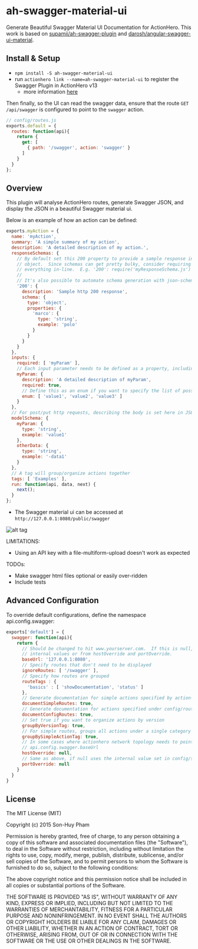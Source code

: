 <!--
@Author: Guan Gui <guiguan>
@Date:   2016-08-23T23:24:05+10:00
@Email:  root@guiguan.net
@Last modified by:   guiguan
@Last modified time: 2016-08-26T08:16:29+10:00
-->



# ah-swagger-material-ui
Generate Beautiful Swagger Material UI Documentation for ActionHero. This work is based on [supamii/ah-swagger-plugin](https://github.com/supamii/ah-swagger-plugin) and [darosh/angular-swagger-ui-material](https://github.com/darosh/angular-swagger-ui-material).

## Install & Setup

- `npm install -S ah-swagger-material-ui`
- run `actionhero link --name=ah-swagger-material-ui` to register the Swagger Plugin in ActionHero v13
  * more information [here](http://www.actionherojs.com/docs/#including-plugins)

Then finally, so the UI can read the swagger data, ensure that the route `GET /api/swagger` is configured to point to the `swagger` action.
```js
// config/routes.js
exports.default = {
  routes: function(api){
    return {
      get: [
        { path: '/swagger', action: 'swagger' }
      ]
    }
  }
};
```

## Overview
This plugin will analyse ActionHero routes, generate Swagger JSON, and display the JSON in a beautiful Swagger material ui.

Below is an example of how an action can be defined:

```javascript
exports.myAction = {
  name: 'myAction',
  summary: 'A simple summary of my action',
  description: 'A detailed description of my action.',
  responseSchemas: {
    // By default set this 200 property to provide a sample response in the form of a JSON schema
    // object.  Since schemas can get pretty bulky, consider requiring a file instead of having
    // everything in-line.  E.g. '200': require('myResponseSchema.js')
    //
    // It's also possible to automate schema generation with json-schema-generator with json-patch.
    '200': {
      description: 'Sample http 200 response',
      schema: {
        type: 'object',
        properties: {
          'marco': {
            type: 'string',
            example: 'polo'
          }
        }
      }
    }
  },
  inputs: {
    required: [ 'myParam' ],
    // Each input parameter needs to be defined as a property, including input parameters for routes.
    myParam: {
      description: 'A detailed description of myParam',
      required: true,
      // Define this as an enum if you want to specify the list of possible values.
      enum: [ 'value1', 'value2', 'value3' ]
    }
  },
  // For post/put http requests, describing the body is set here in JSON schema form.
  modelSchema: {
    myParam: {
      type: 'string',
      example: 'value1'
    },
    otherData: {
      type: 'string',
      example: '-data1'
    }
  },
  // A tag will group/organize actions together
  tags: [ 'Examples' ],
  run: function(api, data, next) {
    next();
  }
};
```
- The Swagger material ui can be accessed at `http://127.0.0.1:8080/public/swagger`

![alt tag](https://raw.github.com/guiguan/ah-swagger-material-ui/master/screenshot.png)

LIMITATIONS:
* Using an API key with a file-multiform-upload doesn't work as expected

TODOs:

* Make swagger html files optional or easily over-ridden
* Include tests

## Advanced Configuration

To override default configurations, define the namespace api.config.swagger:

```javascript
exports['default'] = {
  swagger: function(api){
    return {
      // Should be changed to hit www.yourserver.com.  If this is null, defaults to ip:port from
      // internal values or from hostOverride and portOverride.
      baseUrl: '127.0.0.1:8080',
      // Specify routes that don't need to be displayed
      ignoreRoutes: [ '/swagger' ],
      // Specify how routes are grouped
      routeTags : {
        'basics' : [ 'showDocumentation', 'status' ]
      },
      // Generate documentation for simple actions specified by action-name
      documentSimpleRoutes: true,
      // Generate documentation for actions specified under config/routes.js
      documentConfigRoutes: true,
      // Set true if you want to organize actions by version
      groupByVersionTag: true,
      // For simple routes, groups all actions under a single category
      groupBySimpleActionTag: true,
      // In some cases where actionhero network topology needs to point elsewhere.  If null, uses
      // api.config.swagger.baseUrl
      hostOverride: null,
      // Same as above, if null uses the internal value set in config/server/web.js
      portOverride: null
    }
  }
}
```

## License
The MIT License (MIT)

Copyright (c) 2015 Son-Huy Pham

Permission is hereby granted, free of charge, to any person obtaining a copy
of this software and associated documentation files (the "Software"), to deal
in the Software without restriction, including without limitation the rights
to use, copy, modify, merge, publish, distribute, sublicense, and/or sell
copies of the Software, and to permit persons to whom the Software is
furnished to do so, subject to the following conditions:

The above copyright notice and this permission notice shall be included in all
copies or substantial portions of the Software.

THE SOFTWARE IS PROVIDED "AS IS", WITHOUT WARRANTY OF ANY KIND, EXPRESS OR
IMPLIED, INCLUDING BUT NOT LIMITED TO THE WARRANTIES OF MERCHANTABILITY,
FITNESS FOR A PARTICULAR PURPOSE AND NONINFRINGEMENT. IN NO EVENT SHALL THE
AUTHORS OR COPYRIGHT HOLDERS BE LIABLE FOR ANY CLAIM, DAMAGES OR OTHER
LIABILITY, WHETHER IN AN ACTION OF CONTRACT, TORT OR OTHERWISE, ARISING FROM,
OUT OF OR IN CONNECTION WITH THE SOFTWARE OR THE USE OR OTHER DEALINGS IN THE
SOFTWARE.
